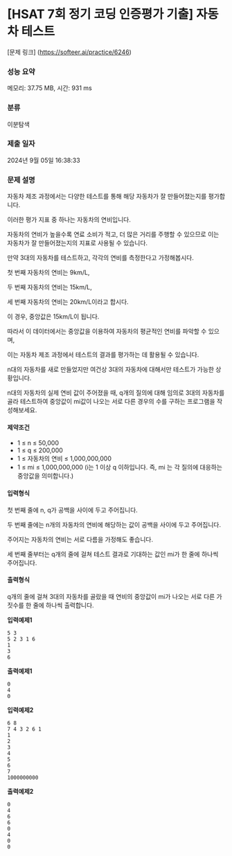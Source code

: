 # [HSAT 7회 정기 코딩 인증평가 기출] 자동차 테스트
[문제 링크] (https://softeer.ai/practice/6246)

### 성능 요약

메모리: 37.75 MB, 시간: 931 ms

### 분류

이분탐색

### 제출 일자

2024년 9월 05일 16:38:33

### 문제 설명
자동차 제조 과정에서는 다양한 테스트를 통해 해당 자동차가 잘 만들어졌는지를 평가합니다.

이러한 평가 지표 중 하나는 자동차의 연비입니다.

자동차의 연비가 높을수록 연료 소비가 적고, 더 많은 거리를 주행할 수 있으므로 이는 자동차가 잘 만들어졌는지의 지표로 사용될 수 있습니다.

만약 3대의 자동차를 테스트하고, 각각의 연비를 측정한다고 가정해봅시다.

첫 번째 자동차의 연비는 9km/L,

두 번째 자동차의 연비는 15km/L,

세 번째 자동차의 연비는 20km/L이라고 합시다.

이 경우, 중앙값은 15km/L이 됩니다.


따라서 이 데이터에서는 중앙값을 이용하여 자동차의 평균적인 연비를 파악할 수 있으며,

이는 자동차 제조 과정에서 테스트의 결과를 평가하는 데 활용될 수 있습니다.

n대의 자동차를 새로 만들었지만 여건상 3대의 자동차에 대해서만 테스트가 가능한 상황입니다.

n대의 자동차의 실제 연비 값이 주어졌을 때, q개의 질의에 대해 임의로 3대의 자동차를 골라 테스트하여 중앙값이 mi값이 나오는 서로 다른 경우의 수를 구하는 프로그램을 작성해보세요.

#### 제약조건
* 1 ≤ n ≤ 50,000
* 1 ≤ q ≤ 200,000
* 1 ≤ 자동차의 연비 ≤ 1,000,000,000
* 1 ≤ mi ≤ 1,000,000,000 (i는 1 이상 q 이하입니다. 즉, mi 는 각 질의에 대응하는 중앙값을 의미합니다.)

#### 입력형식
첫 번째 줄에 n, q가 공백을 사이에 두고 주어집니다.


두 번째 줄에는 n개의 자동차의 연비에 해당하는 값이 공백을 사이에 두고 주어집니다.

주어지는 자동차의 연비는 서로 다름을 가정해도 좋습니다.

세 번째 줄부터는 q개의 줄에 걸쳐 테스트 결과로 기대하는 값인 mi가 한 줄에 하나씩 주어집니다.

#### 출력형식
q개의 줄에 걸쳐 3대의 자동차를 골랐을 때 연비의 중앙값이 mi가 나오는 서로 다른 가짓수를 한 줄에 하나씩 출력합니다.

**입력예제1**
```
5 3
5 2 3 1 6
1
3
6
```
**출력예제1**
```
0
4
0
```
**입력예제2**
```
6 8
7 4 3 2 6 1
1
2
3
4
5
6
7
1000000000
```
**출력예제2**
```
0
4
6
6
0
4
0
0
```

